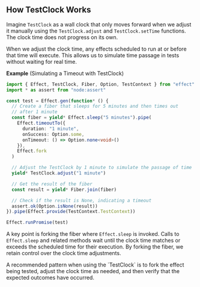 ## How TestClock Works

Imagine `TestClock` as a wall clock that only moves forward when we adjust it manually using the `TestClock.adjust` and `TestClock.setTime` functions. The clock time does not progress on its own.

When we adjust the clock time, any effects scheduled to run at or before that time will execute. This allows us to simulate time passage in tests without waiting for real time.

**Example** (Simulating a Timeout with TestClock)

```ts twoslash
import { Effect, TestClock, Fiber, Option, TestContext } from "effect"
import * as assert from "node:assert"

const test = Effect.gen(function* () {
  // Create a fiber that sleeps for 5 minutes and then times out
  // after 1 minute
  const fiber = yield* Effect.sleep("5 minutes").pipe(
    Effect.timeoutTo({
      duration: "1 minute",
      onSuccess: Option.some,
      onTimeout: () => Option.none<void>()
    }),
    Effect.fork
  )

  // Adjust the TestClock by 1 minute to simulate the passage of time
  yield* TestClock.adjust("1 minute")

  // Get the result of the fiber
  const result = yield* Fiber.join(fiber)

  // Check if the result is None, indicating a timeout
  assert.ok(Option.isNone(result))
}).pipe(Effect.provide(TestContext.TestContext))

Effect.runPromise(test)
```

A key point is forking the fiber where `Effect.sleep` is invoked. Calls to `Effect.sleep` and related methods wait until the clock time matches or exceeds the scheduled time for their execution. By forking the fiber, we retain control over the clock time adjustments.

<Aside type="tip" title="Best Practices">
  A recommended pattern when using the `TestClock` is to fork the effect
  being tested, adjust the clock time as needed, and then verify that the
  expected outcomes have occurred.
</Aside>
